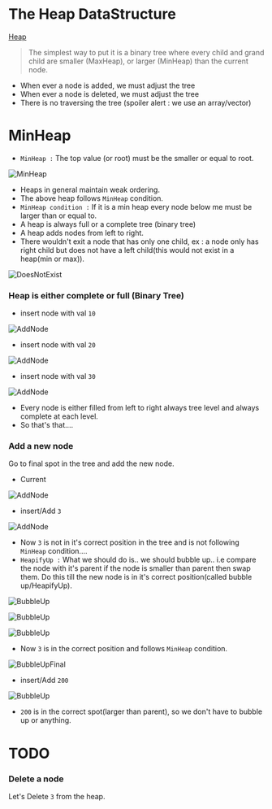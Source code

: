 # The Heap DataStructure

[Heap](https://en.wikipedia.org/wiki/Heap_data_structure)

> The simplest way to put it is a binary tree where every child and grand child are smaller (MaxHeap), or larger (MinHeap) than the current node.

- When ever a node is added, we must adjust the tree
- When ever a node is deleted, we must adjust the tree
- There is no traversing the tree (spoiler alert : we use an array/vector)

# MinHeap

- `MinHeap :` The top value (or root) must be the smaller or equal to root. 

![MinHeap](./img/minhead_ex.png)

- Heaps in general maintain weak ordering.
- The above heap follows `MinHeap` condition.
- `MinHeap condition :` If it is a min heap every node below me must be larger than or equal to.
- A heap is always full or a complete tree (binary tree)
- A heap adds nodes from left to right.
- There wouldn't exit a node that has only one child, ex : a node only has right child but does not have a left child(this would not exist in a heap(min or max)).

![DoesNotExist](./img/thisdoesnotexist.png)

### Heap is either complete or full (Binary Tree)

- insert node with val `10`

![AddNode](./img/add_node_1.png)

- insert node with val `20`

![AddNode](./img/add_node_2.png)

- insert node with val `30`

![AddNode](./img/add_node_3.png)


- Every node is either filled from left to right always tree level and always complete at each level.
- So that's that....

### Add a new node

Go to final spot in the tree and add the new node.

- Current

![AddNode](./img/insert_node_1.png)

- insert/Add `3`

![AddNode](./img/insert_node_2.png)

- Now `3` is not in it's correct position in the tree and is not following `MinHeap` condition....
- `HeapifyUp :` What we should do is.. we should bubble up.. i.e compare the node with it's parent if the node is smaller than parent then swap them. Do this till the new node is in it's correct position(called bubble up/HeapifyUp).

![BubbleUp](./img/bubble_up_1.png)

![BubbleUp](./img/bubble_up_2.png)

![BubbleUp](./img/bubble_up_3.png)

- Now `3` is in the correct position and follows `MinHeap` condition.

![BubbleUpFinal](./img/bubble_up_final.png)

- insert/Add `200`

![BubbleUp](./img/no_bubble_up.png)

- `200` is in the correct spot(larger than parent), so we don't have to bubble up or anything.

# TODO
### Delete a node

Let's Delete `3` from the heap.
